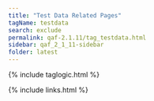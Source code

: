 ```yaml
---
title: "Test Data Related Pages"
tagName: testdata
search: exclude
permalink: qaf-2.1.11/tag_testdata.html
sidebar: qaf_2_1_11-sidebar
folder: latest
---
```

{% include taglogic.html %}

{% include links.html %}
